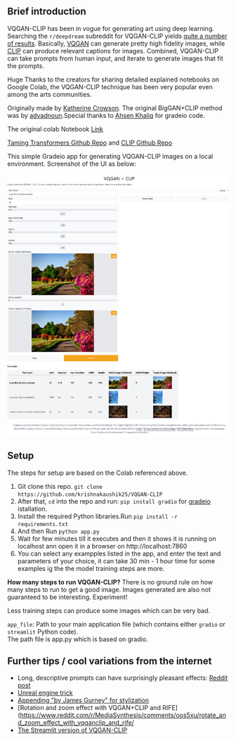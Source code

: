 
## Brief introduction

VQGAN-CLIP has been in vogue for generating art using deep learning. Searching the `r/deepdream` subreddit for VQGAN-CLIP yields [quite a number of results](https://www.reddit.com/r/deepdream/search?q=vqgan+clip&restrict_sr=on). Basically, [VQGAN](https://github.com/CompVis/taming-transformers) can generate pretty high fidelity images, while [CLIP](https://github.com/openai/CLIP) can produce relevant captions for images. Combined, VQGAN-CLIP can take prompts from human input, and iterate to generate images that fit the prompts.


Huge Thanks to the creators for sharing detailed explained notebooks on Google Colab, the VQGAN-CLIP technique has been very popular even among the arts communities.

Originally made by [Katherine Crowson](https://github.com/crowsonkb). The original BigGAN+CLIP method was by [advadnoun](https://twitter.com/advadnoun).Special thanks to [Ahsen Khaliq](https://huggingface.co/akhaliq) for gradeio code.

The original colab Notebook [Link](https://colab.research.google.com/drive/1ZAus_gn2RhTZWzOWUpPERNC0Q8OhZRTZ)

[Taming Transformers Github Repo](https://github.com/CompVis/taming-transformers) and [CLIP Github Repo](https://github.com/openai/CLIP)


This simple Gradeio app for generating VQGAN-CLIP images on a local environment. Screenshot of the UI as below:

![Screenshot of the UI](ui.jpg)

## Setup 

The steps for setup are based on the Colab referenced above.

1. Git clone this repo. `git clone https://github.com/krishnakaushik25/VQGAN-CLIP`
2. After that, `cd` into the repo and run: `pip install gradio` for [gradeio](https://gradio.app/getting_started) istallation.
3. Install the required Python libraries.Run `pip install -r requirements.txt`
4. And then Run `python app.py`
5. Wait for few minutes till it executes and then it shows it is running on localhost ann open it in a browser on http://localhost:7860
6. You can select any exampples listed in the app, and enter the text and parameters of your choice, it can take 30 min - 1 hour time for some examples ig the the model training steps are more.



**How many steps to run VQGAN-CLIP?**
There is no ground rule on how many steps to run to get a good image. Images generated are also not guaranteed to be interesting. Experiment! 

Less training steps can produce some images which can be very bad.


`app_file`: Path to your main application file (which contains either `gradio` or `streamlit` Python code).  
The path file is app.py which is based on gradio.

## Further tips / cool variations from the internet

+ Long, descriptive prompts can have surprisingly pleasant effects: [Reddit post](https://www.reddit.com/r/MediaSynthesis/comments/oej9qc/gptneo_vqganclip/)
+ [Unreal engine trick](https://twitter.com/arankomatsuzaki/status/1399471244760649729?s=20)
+ [Appending "by James Gurney" for stylization](https://moultano.wordpress.com/2021/07/20/tour-of-the-sacred-library/)
+ [Rotation and zoom effect with VQGAN+CLIP and RIFE](https://www.reddit.com/r/MediaSynthesis/comments/oos5xu/rotate_and_zoom_effect_with_vqganclip_and_rife/
+ [The Streamlit version of VQGAN-CLIP](https://github.com/tnwei/vqgan-clip-app)
